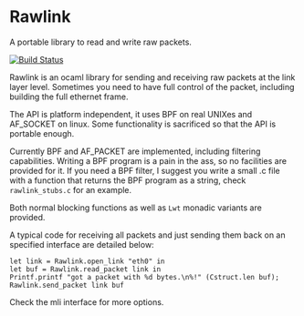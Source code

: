 # Rawlink

A portable library to read and write raw packets.

[![Build Status](https://travis-ci.org/haesbaert/rawlink.svg)](https://travis-ci.org/haesbaert/rawlink)

Rawlink is an ocaml library for sending and receiving raw packets at the link
layer level. Sometimes you need to have full control of the packet, including
building the full ethernet frame.

The API is platform independent, it uses BPF on real UNIXes and AF_SOCKET on
linux. Some functionality is sacrificed so that the API is portable enough.

Currently BPF and AF_PACKET are implemented, including filtering capabilities.
Writing a BPF program is a pain in the ass, so no facilities are provided for
it. If you need a BPF filter, I suggest you write a small .c file with a
function that returns the BPF program as a string, check `rawlink_stubs.c` for
an example.

Both normal blocking functions as well as `Lwt` monadic variants are provided.

A typical code for receiving all packets and just sending them back on an
specified interface are detailed below:

```
let link = Rawlink.open_link "eth0" in
let buf = Rawlink.read_packet link in
Printf.printf "got a packet with %d bytes.\n%!" (Cstruct.len buf);
Rawlink.send_packet link buf
```

Check the mli interface for more options.
